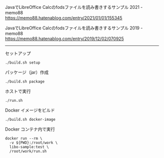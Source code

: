 JavaでLibreOffice Calcのfodsファイルを読み書きするサンプル 2021 - memo88  
https://memo88.hatenablog.com/entry/2021/01/01/155345

JavaでLibreOffice Calcのfodsファイルを読み書きするサンプル 2019 - memo88  
https://memo88.hatenablog.com/entry/2019/12/02/070925

----

セットアップ

    ./build.sh setup

パッケージ（jar）作成

    ./build.sh package

ホストで実行

    ./run.sh

Docker イメージをビルド

    ./build.sh docker-image

Docker コンテナ内で実行

    docker run --rm \
      -v ${PWD}:/root/work \
      libo-sample:test \
      /root/work/run.sh

